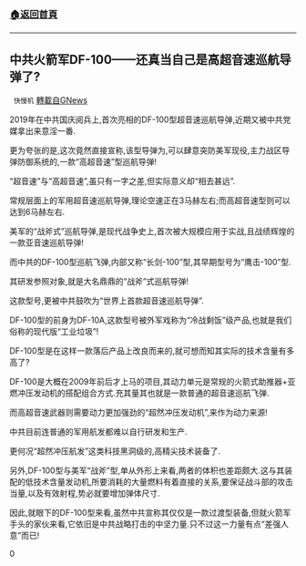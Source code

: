 ###  [:house:返回首頁](https://github.com/ourhimalayas/txt)
---

## 中共火箭军DF-100——还真当自己是高超音速巡航导弹了?
` 快慢机` [轉載自GNews](https://gnews.org/zh-hans/446149/)

2019年在中共国庆阅兵上,首次亮相的DF-100型超音速巡航导弹,近期又被中共党媒拿出来意淫一番.

更为夸张的是,这次竟然直接宣称,该型导弹为,可以肆意突防美军现役,主力战区导弹防御系统的,一款“高超音速”型巡航导弹!

“超音速”与“高超音速”,虽只有一字之差,但实际意义却“相去甚远”.

常规层面上的军用超音速巡航导弹,理论空速正在3马赫左右;而高超音速型则可以达到6马赫左右.

美军的“战斧式”巡航导弹,是现代战争史上,首次被大规模应用于实战,且战绩辉煌的一款亚音速巡航导弹!

而中共的DF-100型巡航飞弹,内部又称“长剑-100”型,其早期型号为“鹰击-100”型.

其研发参照对象,就是大名鼎鼎的“战斧”式巡航导弹!

这款型号,更被中共鼓吹为“世界上首款超音速巡航导弹”.

DF-100型的前身为DF-10A,这款型号被外军戏称为“冷战剩饭”级产品,也就是我们俗称的现代版“工业垃圾”!

DF-100型是在这样一款落后产品上改良而来的,就可想而知其实际的技术含量有多高了?

DF-100是大概在2009年前后才上马的项目,其动力单元是常规的火箭式助推器+亚燃冲压发动机的搭配组合方式.充其量其也就是一款普通的超音速巡航飞弹.

而高超音速武器则需要动力更加强劲的“超然冲压发动机”,来作为动力来源!

中共目前连普通的军用航发都难以自行研发和生产.

更何况“超然冲压航发”这类科技黑洞级的,高精尖技术装备了.

另外,DF-100型与美军“战斧”型,单从外形上来看,两者的体积也差距颇大.这与其装配的低技术含量发动机,所要消耗的大量燃料有着直接的关系,要保证战斗部的攻击当量,以及有效射程,势必就要增加弹体尺寸.

因此,就眼下的DF-100型来看,虽然中共宣称其仅仅是一款过渡型装备,但就火箭军手头的家伙来看,它依旧是中共战略打击的中坚力量.只不过这一力量有点“差强人意”而已!

0
